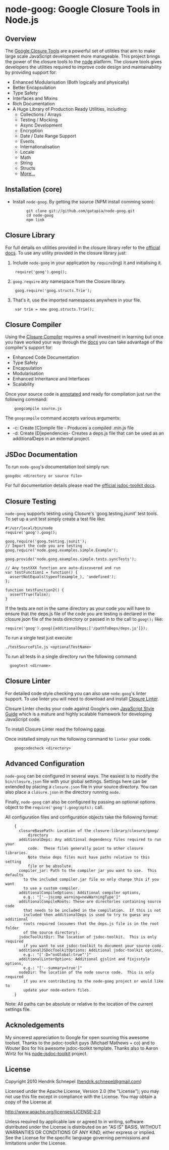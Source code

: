 # node-goog: Google Closure Tools in Node.js

## Overview

The [Google Closure Tools](http://code.google.com/closure/) are a powerful set
of utilities that aim to make large scale JavaScript development more
manageable.  This project brings the power of the closure tools to the
[node](http://www.nodejs.org)
platform. The closure tools gives developers the utilities required to improve
code design and maintainability by providing support for:

* Enhanced Modularisation (Both logically and physically)
* Better Encapsulation
* Type Safety
* Interfaces and Mixins
* Rich Documentation
* A Huge Library of Production Ready Utilities, including:
	* Collections / Arrays
	* Testing / Mocking
	* Async Development
	* Encryption
	* Date / Date Range Support
	* Events
	* Internationalisation
	* Locale
	* Math
	* String
	* Structs
	* [More...](http://closure-library.googlecode.com/svn/docs/index.html)


## Installation (core)

* Install `node-goog`.  By getting the source (NPM install comming soon):

			git clone git://github.com/gatapia/node-goog.git
			cd node-goog
			npm link

## Closure Library

For full details on utilities provided in the closure library refer to the
[official docs](http://closure-library.googlecode.com/svn/docs/index.html).
To use any utility provided in the closure library just:

1. Include `node-goog` in your application by `require`(ing) it and initialising
it.

		require('goog').goog();

2. `goog.require` any namespace from the Closure library.

        goog.require('goog.structs.Trie');

3. That's it, use the imported namespaces anywhere in your file.

        var trie = new goog.structs.Trie();

## Closure Compiler

Using the [Closure Compiler](http://code.google.com/closure/compiler/) requires
a small investment in learning but once you have worked your way through the
[docs](http://code.google.com/closure/compiler/) you can take advantage of the
compiler's support for:

* Enhanced Code Documentation
* Type Safety
* Encapsulation
* Modularisation
* Enhanced Inheritance and Interfaces
* Scalability

Once your source code is
[annotated](http://code.google.com/closure/compiler/docs/js-for-compiler.html)
and ready for compilation just run the following command:

		googcompile source.js

The `googcompile` command accepts various arguments:

* -c: Create [C]ompile file - Produces a compiled <filename>.min.js file
* -d: Create [D]ependencies- Creates a deps.js file that can be used as an
additionalDeps in an external project.

## JSDoc Documentation

To run `node-goog`'s documentation tool simply run:

    googdoc <directory or source file>

For full documentation details please read the
[official jsdoc-toolkit docs](://code.google.com/p/jsdoc-toolkit/).

## Closure Testing

`node-goog` supports testing using Closure's 'goog.testing.jsunit' test tools.
To set up a unit test simply create a test file like:

    #!/usr/local/bin/node
    require('goog').goog();

    goog.require('goog.testing.jsunit');
    // Import the code you are testing
    goog.require('node.goog.examples.simple.Example');

    goog.provide('node.goog.examples.simple.tests.syncTests');

    // Any testXXX function are auto-discovered and run
    var testFunction1 = function() {
      assertNotEquals(typeof(example_), 'undefined');
    };

    function testFunction2() {
      assertTrue(false);
    }

If the tests are not in the same directory as your code you will have to
ensure that the deps.js file of the code you are testing
is declared in the closure.json file of the tests directory or passed in to the
call to `goog();` like:

    require('goog').goog({additionalDeps:['/pathToDeps/deps.js']});

To run a single test just execute:

    ./testSourceFile.js <optionalTestName>

To run all tests in a single directory run the following command:

      googtest <dirname>

## Closure Linter

For detailed code style checking you can also use `node-goog`'s
linter support.  To use linter you will need to download and install
[Closure Linter](http://code.google.com/closure/utilities/index.html).

Closure Linter checks your code against Google's own
[JavaScript Style Guide](http://google-styleguide.googlecode.com/svn/trunk/javascriptguide.xml)
which is a mature and highly scalable framework for developing JavaScript code.

To install Closure Linter read the following
[page]( http://code.google.com/closure/utilities/docs/linter_howto.html).

Once installed simply run the following command to `linter` your code.

		googcodecheck <directory>

## Advanced Configuration

`node-goog` can be configured in several ways.  The easiest is to modify the
`bin/closure.json` file with your global settings.  Settings here can be
extended by placing a `closure.json` file in your source directory. You can
also place a `closure.json` in the directory running `node`.

Finally, `node-goog` can also be configured by passing an optional options
object to the `require('goog').goog(opts);` call.

All configuration files and configuration objects take the following format:

        {
          closureBasePath: Location of the closure-library/closure/goog/
              directory
          additionalDeps: Any additional dependency files required to run your
              code.  These files generally point to other closure libraries.
              Note these deps files must have paths relative to this setting
              file or be absolute.
          compiler_jar: Path to the compiler jar you want to use.  This defaults
            to the included compiler.jar file so only change this if you want
            to use a custom compiler.
          additionalCompileOptions: Additional compiler options,
            e.g.: "['--jscomp_warning=newWarningType']"
          additionalCompileRoots: These are directories containing source code
            that needs to be included in the compilation.  If this is not
            included then additionalDeps is used to try to guess any additional
            roots required (assumes that the deps.js file is in the root folder
            of the source directory).
          jsdocToolkitDir: The location of jsdoc-toolkit.  This is only required
            if you want to use jsdoc-toolkit to document your source code.
          additionalJSDocToolkitOptions: Additional jsdoc-toolkit options,
            e.g.: "['-D="noGlobal:true"']"
          additionalLinterOptions: Additional gjslint and fixjsstyle options,
            e.g.: "['--summary=true']"
          nodeDir: The location of the node source code.  This is only required
            if you are contributing to the node-goog project or would like to
            update your node-extern files.
        }

Note: All paths can be absolute or relative to the location of the current
settings file.

## Acknoledgements
My sincerest appreciation to Google for open sourcing this awesome toolset.
Thanks to the jsdoc-toolkit guys (Michael Mathews + co) and to Wouter Bos for
his awesome jsdoc-toolkit template.  Thanks also to Aaron Wirtz for his
[node-jsdoc-toolkit](https://github.com/p120ph37/node-jsdoc-toolkit) project.


## License

Copyright 2010 Hendrik Schnepel (hendrik.schnepel@gmail.com)

Licensed under the Apache License, Version 2.0 (the "License");
you may not use this file except in compliance with the License.
You may obtain a copy of the License at

http://www.apache.org/licenses/LICENSE-2.0

Unless required by applicable law or agreed to in writing, software
distributed under the License is distributed on an "AS IS" BASIS,
WITHOUT WARRANTIES OR CONDITIONS OF ANY KIND, either express or implied.
See the License for the specific language governing permissions and
limitations under the License.
